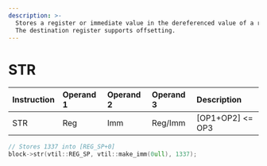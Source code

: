 ```yaml
---
description: >-
  Stores a register or immediate value in the dereferenced value of a register.
  The destination register supports offsetting.
---
```


# STR

| Instruction | Operand 1 | Operand 2 | Operand 3 | Description |
| :--- | :--- | :--- | :--- | :--- |
| STR | Reg | Imm | Reg/Imm | \[OP1+OP2\] &lt;= OP3 |

```cpp
// Stores 1337 into [REG_SP+0]
block->str(vtil::REG_SP, vtil::make_imm(0ull), 1337);
```

